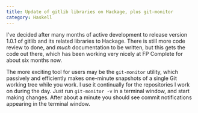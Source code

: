 ```yaml
---
title: Update of gitlib libraries on Hackage, plus git-monitor
category: Haskell
---
```


I've decided after many months of active development to release version 1.0.1 of gitlib and its related libraries to Hackage.  There is still more code review to done, and *much* documentation to be written, but this gets the code out there, which has been working very nicely at FP Complete for about six months now.

The more exciting tool for users may be the `git-monitor` utility, which passively and efficiently makes one-minute snapshots of a single Git working tree while you work.  I use it continually for the repositories I work on during the day.  Just run `git-monitor -v` in a terminal window, and start making changes.  After about a minute you should see commit notifications appearing in the terminal window.
